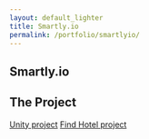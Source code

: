 ```yaml
---
layout: default_lighter
title: Smartly.io
permalink: /portfolio/smartlyio/
---
```


<main id="main">
	<section class="content conteiner-half">
		<div class="conteiner">
			<h1>Smartly.io</h1>
			<!-- <p>Grendene is a Brazilian company manufacturing shoes whose majority shareholder is Alexandre Grendene Bartelle and in 2013 was the largest exporter of footwear in Brazil.</p> -->
		</div>
	</section>
	<section class="content">
		<div class="conteiner">
			<h2>The Project</h2>
			<!-- <p><strong>Roles:</strong> UI Design and Front-End.</p> -->
			<!-- <p>This project was made with Stylus, Cake and NodeJS</p> -->
			<div class="box alt">
				<div class="row 50% uniform">
					<img class="lazy" data-src="{{ site.url }}images/smartlyio-home@2x.jpg" alt="" />
				</div>
			</div>
			<div class="box alt">
				<div class="row 50% uniform">
					<img class="lazy" data-src="{{ site.url }}images/smartlyio-search-init@2x.jpg" alt="" />
				</div>
			</div>
			<div class="box alt">
				<div class="row 50% uniform">
					<img class="lazy" data-src="{{ site.url }}images/smartlyio-search-searching@2x.jpg" alt="" />
				</div>
			</div>
			<div class="box alt">
				<div class="row 50% uniform">
					<img class="lazy" data-src="{{ site.url }}images/smartlyio-search-init-selected@2x.jpg" alt="" />
				</div>
			</div>
			<div class="box alt">
				<div class="row 50% uniform">
					<img class="lazy" data-src="{{ site.url }}images/smartlyio-article@2x.jpg" alt="" />
				</div>
			</div>
			<!-- <p><a href="http://www.grendenekids.com.br" target="_blank" class="button special">View Website</a></p> -->
		</div>
	</section>
	<nav class="nav-footer">
		<a class="nav nav-footer-auxiliar" href="/portfolio/unity/">Unity project</a>
		<a class="nav nav-footer-main" href="/portfolio/findhotel/">Find Hotel project</a>
	</nav>
</main>